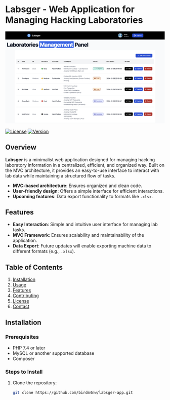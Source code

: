 # Labsger - Web Application for Managing Hacking Laboratories

![Labsger Banner](docs/images/labsger_dashboard.png) <!-- Replace with your banner image path -->

[![License](https://img.shields.io/badge/License-MIT-blue.svg)](LICENSE) <!-- Badge for License -->
[![Version](https://img.shields.io/badge/Version-1.0-blue.svg)](https://github.com/birdm4nw/labsger-app/releases) <!-- Badge for Version -->

## Overview

**Labsger** is a minimalist web application designed for managing hacking laboratory information in a centralized, efficient, and organized way. Built on the MVC architecture, it provides an easy-to-use interface to interact with lab data while maintaining a structured flow of tasks.

- **MVC-based architecture**: Ensures organized and clean code.
- **User-friendly design**: Offers a simple interface for efficient interactions.
- **Upcoming features**: Data export functionality to formats like `.xlsx`.

## Features

- **Easy Interaction**: Simple and intuitive user interface for managing lab tasks.
- **MVC Framework**: Ensures scalability and maintainability of the application.
- **Data Export**: Future updates will enable exporting machine data to different formats (e.g., `.xlsx`).

## Table of Contents

1. [Installation](#installation)
2. [Usage](#usage)
3. [Features](#features)
4. [Contributing](#contributing)
5. [License](#license)
6. [Contact](#contact)

## Installation

### Prerequisites

- PHP 7.4 or later
- MySQL or another supported database
- Composer

### Steps to Install

1. Clone the repository:

   ```bash
   git clone https://github.com/birdm4nw/labsger-app.git
